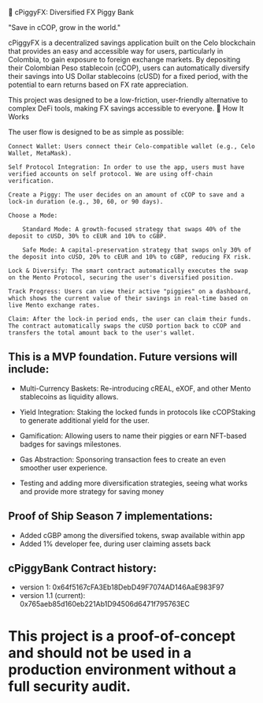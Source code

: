 🐷 cPiggyFX: Diversified FX Piggy Bank

"Save in cCOP, grow in the world."

cPiggyFX is a decentralized savings application built on the Celo blockchain that provides an easy and accessible way for users, particularly in Colombia, to gain exposure to foreign exchange markets. By depositing their Colombian Peso stablecoin (cCOP), users can automatically diversify their savings into US Dollar stablecoins (cUSD) for a fixed period, with the potential to earn returns based on FX rate appreciation.

This project was designed to be a low-friction, user-friendly alternative to complex DeFi tools, making FX savings accessible to everyone.
🚀 How It Works

The user flow is designed to be as simple as possible:

    Connect Wallet: Users connect their Celo-compatible wallet (e.g., Celo Wallet, MetaMask).

    Self Protocol Integration: In order to use the app, users must have verified accounts on self protocol. We are using off-chain verification.

    Create a Piggy: The user decides on an amount of cCOP to save and a lock-in duration (e.g., 30, 60, or 90 days).

    Choose a Mode:

        Standard Mode: A growth-focused strategy that swaps 40% of the deposit to cUSD, 30% to cEUR and 10% to cGBP.

        Safe Mode: A capital-preservation strategy that swaps only 30% of the deposit into cUSD, 20% to cEUR and 10% to cGBP, reducing FX risk.

    Lock & Diversify: The smart contract automatically executes the swap on the Mento Protocol, securing the user's diversified position.

    Track Progress: Users can view their active "piggies" on a dashboard, which shows the current value of their savings in real-time based on live Mento exchange rates.

    Claim: After the lock-in period ends, the user can claim their funds. The contract automatically swaps the cUSD portion back to cCOP and transfers the total amount back to the user's wallet.


## This  is a MVP foundation. Future versions will include:

   - Multi-Currency Baskets: Re-introducing cREAL, eXOF, and other Mento stablecoins as liquidity allows.

   - Yield Integration: Staking the locked funds in protocols like cCOPStaking to generate additional yield for the user.

   - Gamification: Allowing users to name their piggies or earn NFT-based badges for savings milestones.

   - Gas Abstraction: Sponsoring transaction fees to create an even smoother user experience.

   - Testing and adding more diversification strategies, seeing what works and provide more strategy for saving money

## Proof of Ship Season 7 implementations:

- Added cGBP among the diversified tokens, swap available within app
- Added 1% developer fee, during user claiming assets back

## cPiggyBank Contract history:

- version 1: 0x64f5167cFA3Eb18DebD49F7074AD146AaE983F97
- version 1.1 (current): 0x765aeb85d160eb221Ab1D94506d6471f795763EC

# This project is a proof-of-concept and should not be used in a production environment without a full security audit.
